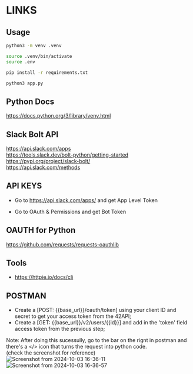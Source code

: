 # LINKS

## Usage

```sh
python3 -m venv .venv

source .venv/bin/activate
source .env

pip install -r requirements.txt

python3 app.py
```

## Python Docs

https://docs.python.org/3/library/venv.html

## Slack Bolt API

https://api.slack.com/apps
<br/>
https://tools.slack.dev/bolt-python/getting-started
<br/>
https://pypi.org/project/slack-bolt/
<br/>
https://api.slack.com/methods

## API KEYS

- Go to https://api.slack.com/apps/ and get App Level Token

- Go to OAuth & Permissions and get Bot Token

## OAUTH for Python

https://github.com/requests/requests-oauthlib

## Tools

- https://httpie.io/docs/cli


## POSTMAN
        
- Create a [POST: {{base_url}}/oauth/token] using your client ID and secret to get your access token from the 42API;
- Create a [GET: {{base_url}}/v2/users/{{id}}] and add in the 'token' field access token from the previous step;

Note: After doing this sucessully, go to the bar on the rignt in postman and there's a </> icon that turns the request into python code.
<br/>
(check the screenshot for reference)
![Screenshot from 2024-10-03 16-36-11](https://github.com/user-attachments/assets/f58467d2-6738-4649-8b11-70bff729b596)
![Screenshot from 2024-10-03 16-36-57](https://github.com/user-attachments/assets/a6457bd0-c346-4e90-a2d3-918a03afb229)


